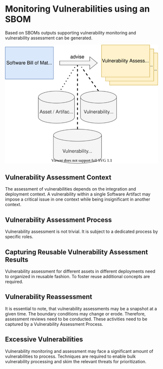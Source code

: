 # Monitoring Vulnerabilities using an SBOM

Based on SBOMs outputs supporting vulnerability monitoring and vulnerability assessment can be generated.

![Vulnerability Dashboards created from SBOM](figures/03-sbom-to-dashboard.svg)

## Vulnerability Assessment Context

The assessment of vulnerabilities depends on the integration and deployment context. A vulnerability within a single
Software Artifact may impose a critical issue in one context while being insignificant in another context.

## Vulnerability Assessment Process

Vulnerability assessment is not trivial. It is subject to a dedicated process by specific roles.

## Capturing Reusable Vulnerability Assessment Results

Vulnerability assessment for different assets in different deployments need to organized in reusable fashion. To 
foster reuse additional concepts are required.

## Vulnerability Reassessment

It is essential to note, that vulnerability assessments may be a snapshot at a given time. The boundary conditions may
change or erode. Therefore, assessment reviews need to be conducted. These activities need to be captured by a 
Vulnerability Assessment Process.

## Excessive Vulnerabilities

Vulnerability monitoring and assessment may face a significant amount of vulnerabilities to process. Techniques are 
required to enable bulk vulnerability processing and skim the relevant threats for prioritization.